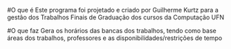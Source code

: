 #O que é
Este programa foi projetado e criado por Guilherme Kurtz para a gestão dos Trabalhos Finais de Graduação dos cursos da Computação UFN

#O que faz
Gera os horários das bancas dos trabalhos, tendo como base áreas dos trabalhos, professores e as disponibilidades/restrições de tempo
